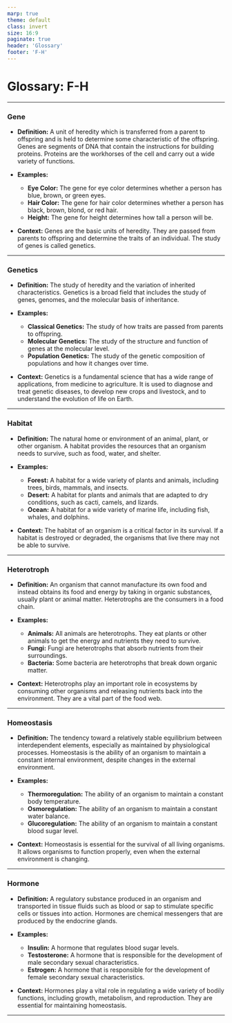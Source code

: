 ```yaml
---
marp: true
theme: default
class: invert
size: 16:9
paginate: true
header: 'Glossary'
footer: 'F-H'
---
```


# Glossary: F-H

---

### Gene

*   **Definition:** A unit of heredity which is transferred from a parent to offspring and is held to determine some characteristic of the offspring. Genes are segments of DNA that contain the instructions for building proteins. Proteins are the workhorses of the cell and carry out a wide variety of functions.

*   **Examples:**
    *   **Eye Color:** The gene for eye color determines whether a person has blue, brown, or green eyes.
    *   **Hair Color:** The gene for hair color determines whether a person has black, brown, blond, or red hair.
    *   **Height:** The gene for height determines how tall a person will be.

*   **Context:** Genes are the basic units of heredity. They are passed from parents to offspring and determine the traits of an individual. The study of genes is called genetics.

---

### Genetics

*   **Definition:** The study of heredity and the variation of inherited characteristics. Genetics is a broad field that includes the study of genes, genomes, and the molecular basis of inheritance.

*   **Examples:**
    *   **Classical Genetics:** The study of how traits are passed from parents to offspring.
    *   **Molecular Genetics:** The study of the structure and function of genes at the molecular level.
    *   **Population Genetics:** The study of the genetic composition of populations and how it changes over time.

*   **Context:** Genetics is a fundamental science that has a wide range of applications, from medicine to agriculture. It is used to diagnose and treat genetic diseases, to develop new crops and livestock, and to understand the evolution of life on Earth.

---

### Habitat

*   **Definition:** The natural home or environment of an animal, plant, or other organism. A habitat provides the resources that an organism needs to survive, such as food, water, and shelter.

*   **Examples:**
    *   **Forest:** A habitat for a wide variety of plants and animals, including trees, birds, mammals, and insects.
    *   **Desert:** A habitat for plants and animals that are adapted to dry conditions, such as cacti, camels, and lizards.
    *   **Ocean:** A habitat for a wide variety of marine life, including fish, whales, and dolphins.

*   **Context:** The habitat of an organism is a critical factor in its survival. If a habitat is destroyed or degraded, the organisms that live there may not be able to survive.

---

### Heterotroph

*   **Definition:** An organism that cannot manufacture its own food and instead obtains its food and energy by taking in organic substances, usually plant or animal matter. Heterotrophs are the consumers in a food chain.

*   **Examples:**
    *   **Animals:** All animals are heterotrophs. They eat plants or other animals to get the energy and nutrients they need to survive.
    *   **Fungi:** Fungi are heterotrophs that absorb nutrients from their surroundings.
    *   **Bacteria:** Some bacteria are heterotrophs that break down organic matter.

*   **Context:** Heterotrophs play an important role in ecosystems by consuming other organisms and releasing nutrients back into the environment. They are a vital part of the food web.

---

### Homeostasis

*   **Definition:** The tendency toward a relatively stable equilibrium between interdependent elements, especially as maintained by physiological processes. Homeostasis is the ability of an organism to maintain a constant internal environment, despite changes in the external environment.

*   **Examples:**
    *   **Thermoregulation:** The ability of an organism to maintain a constant body temperature.
    *   **Osmoregulation:** The ability of an organism to maintain a constant water balance.
    *   **Glucoregulation:** The ability of an organism to maintain a constant blood sugar level.

*   **Context:** Homeostasis is essential for the survival of all living organisms. It allows organisms to function properly, even when the external environment is changing.

---

### Hormone

*   **Definition:** A regulatory substance produced in an organism and transported in tissue fluids such as blood or sap to stimulate specific cells or tissues into action. Hormones are chemical messengers that are produced by the endocrine glands.

*   **Examples:**
    *   **Insulin:** A hormone that regulates blood sugar levels.
    *   **Testosterone:** A hormone that is responsible for the development of male secondary sexual characteristics.
    *   **Estrogen:** A hormone that is responsible for the development of female secondary sexual characteristics.

*   **Context:** Hormones play a vital role in regulating a wide variety of bodily functions, including growth, metabolism, and reproduction. They are essential for maintaining homeostasis.

---
